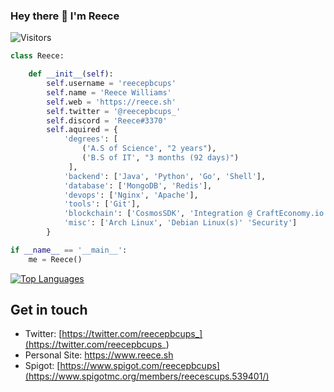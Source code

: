 ### Hey there 👋 I'm Reece
<!-- ![](https://raw.githubusercontent.com/reece/rafnixg/master/header.jpeg) -->
![Visitors](https://visitor-badge.laobi.icu/badge?page_id=reecepbcups)

```python
class Reece:

    def __init__(self):
        self.username = 'reecepbcups'
        self.name = 'Reece Williams'
        self.web = 'https://reece.sh'
        self.twitter = '@reecepbcups_'
        self.discord = 'Reece#3370'
        self.aquired = {
            'degrees': [
                ('A.S of Science', "2 years"), 
                ('B.S of IT', "3 months (92 days)")
             ],
            'backend': ['Java', 'Python', 'Go', 'Shell'],
            'database': ['MongoDB', 'Redis'],
            'devops': ['Nginx', 'Apache'],
            'tools': ['Git'],
            'blockchain': ['CosmosSDK', 'Integration @ CraftEconomy.io'],
            'misc': ['Arch Linux', 'Debian Linux(s)' 'Security']
        }

if __name__ == '__main__':
    me = Reece()

```

[![Top Languages](https://github-readme-stats.vercel.app/api/top-langs/?username=reecepbcups&layout=compact&theme=monokai)](https://github.com/anuraghazra/github-readme-stats)
 
## Get in touch
- Twitter: [https://twitter.com/reecepbcups_](https://twitter.com/reecepbcups_)
- Personal Site: https://www.reece.sh
- Spigot: [https://www.spigot.com/reecepbcups](https://www.spigotmc.org/members/reecescups.539401/)
